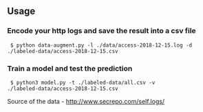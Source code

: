 ## Usage
### Encode your http logs and save the result into a csv file
<code> $ python data-augment.py -l ./data/access-2018-12-15.log -d ./labeled-data/access-2018-12-15.csv</code>

### Train a model and test the prediction
<code> $ python3 model.py -t ./labeled-data/all.csv -v ./labeled-data/access-2018-12-15.csv </code>

Source of the data  - http://www.secrepo.com/self.logs/